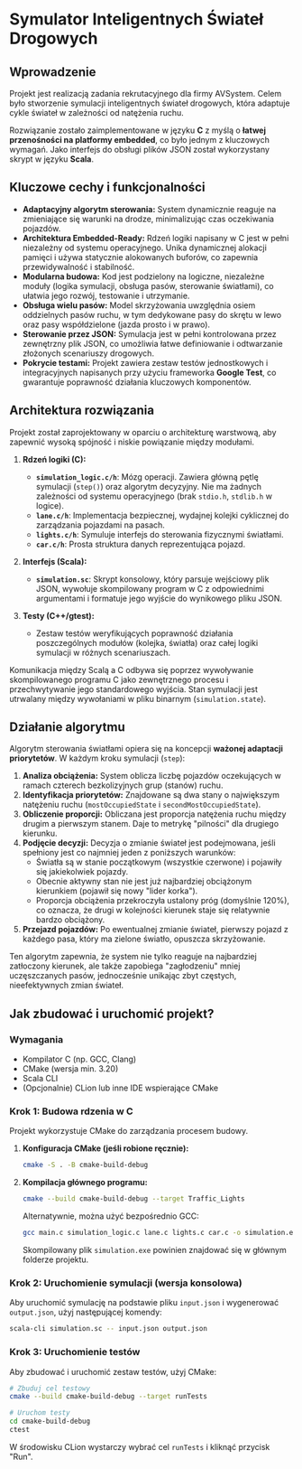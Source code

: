 # Symulator Inteligentnych Świateł Drogowych

## Wprowadzenie

Projekt jest realizacją zadania rekrutacyjnego dla firmy AVSystem. Celem było stworzenie symulacji inteligentnych świateł drogowych, która adaptuje cykle świateł w zależności od natężenia ruchu.

Rozwiązanie zostało zaimplementowane w języku **C** z myślą o **łatwej przenośności na platformy embedded**, co było jednym z kluczowych wymagań. Jako interfejs do obsługi plików JSON został wykorzystany skrypt w języku **Scala**.

## Kluczowe cechy i funkcjonalności

*   **Adaptacyjny algorytm sterowania:** System dynamicznie reaguje na zmieniające się warunki na drodze, minimalizując czas oczekiwania pojazdów.
*   **Architektura Embedded-Ready:** Rdzeń logiki napisany w C jest w pełni niezależny od systemu operacyjnego. Unika dynamicznej alokacji pamięci i używa statycznie alokowanych buforów, co zapewnia przewidywalność i stabilność.
*   **Modularna budowa:** Kod jest podzielony na logiczne, niezależne moduły (logika symulacji, obsługa pasów, sterowanie światłami), co ułatwia jego rozwój, testowanie i utrzymanie.
*   **Obsługa wielu pasów:** Model skrzyżowania uwzględnia osiem oddzielnych pasów ruchu, w tym dedykowane pasy do skrętu w lewo oraz pasy współdzielone (jazda prosto i w prawo).
*   **Sterowanie przez JSON:** Symulacja jest w pełni kontrolowana przez zewnętrzny plik JSON, co umożliwia łatwe definiowanie i odtwarzanie złożonych scenariuszy drogowych.
*   **Pokrycie testami:** Projekt zawiera zestaw testów jednostkowych i integracyjnych napisanych przy użyciu frameworka **Google Test**, co gwarantuje poprawność działania kluczowych komponentów.

## Architektura rozwiązania

Projekt został zaprojektowany w oparciu o architekturę warstwową, aby zapewnić wysoką spójność i niskie powiązanie między modułami.

1.  **Rdzeń logiki (C):**
    *   **`simulation_logic.c/h`**: Mózg operacji. Zawiera główną pętlę symulacji (`step()`) oraz algorytm decyzyjny. Nie ma żadnych zależności od systemu operacyjnego (brak `stdio.h`, `stdlib.h` w logice).
    *   **`lane.c/h`**: Implementacja bezpiecznej, wydajnej kolejki cyklicznej do zarządzania pojazdami na pasach.
    *   **`lights.c/h`**: Symuluje interfejs do sterowania fizycznymi światłami.
    *   **`car.c/h`**: Prosta struktura danych reprezentująca pojazd.

2.  **Interfejs (Scala):**
    *   **`simulation.sc`**: Skrypt konsolowy, który parsuje wejściowy plik JSON, wywołuje skompilowany program w C z odpowiednimi argumentami i formatuje jego wyjście do wynikowego pliku JSON.

3.  **Testy (C++/gtest):**
    *   Zestaw testów weryfikujących poprawność działania poszczególnych modułów (kolejka, światła) oraz całej logiki symulacji w różnych scenariuszach.

Komunikacja między Scalą a C odbywa się poprzez wywoływanie skompilowanego programu C jako zewnętrznego procesu i przechwytywanie jego standardowego wyjścia. Stan symulacji jest utrwalany między wywołaniami w pliku binarnym (`simulation.state`).

## Działanie algorytmu

Algorytm sterowania światłami opiera się na koncepcji **ważonej adaptacji priorytetów**. W każdym kroku symulacji (`step`):

1.  **Analiza obciążenia:** System oblicza liczbę pojazdów oczekujących w ramach czterech bezkolizyjnych grup (stanów) ruchu.
2.  **Identyfikacja priorytetów:** Znajdowane są dwa stany o największym natężeniu ruchu (`mostOccupiedState` i `secondMostOccupiedState`).
3.  **Obliczenie proporcji:** Obliczana jest proporcja natężenia ruchu między drugim a pierwszym stanem. Daje to metrykę "pilności" dla drugiego kierunku.
4.  **Podjęcie decyzji:** Decyzja o zmianie świateł jest podejmowana, jeśli spełniony jest co najmniej jeden z poniższych warunków:
    *   Światła są w stanie początkowym (wszystkie czerwone) i pojawiły się jakiekolwiek pojazdy.
    *   Obecnie aktywny stan nie jest już najbardziej obciążonym kierunkiem (pojawił się nowy "lider korka").
    *   Proporcja obciążenia przekroczyła ustalony próg (domyślnie 120%), co oznacza, że drugi w kolejności kierunek staje się relatywnie bardzo obciążony.
5.  **Przejazd pojazdów:** Po ewentualnej zmianie świateł, pierwszy pojazd z każdego pasa, który ma zielone światło, opuszcza skrzyżowanie.

Ten algorytm zapewnia, że system nie tylko reaguje na najbardziej zatłoczony kierunek, ale także zapobiega "zagłodzeniu" mniej uczęszczanych pasów, jednocześnie unikając zbyt częstych, nieefektywnych zmian świateł.

## Jak zbudować i uruchomić projekt?

### Wymagania
*   Kompilator C (np. GCC, Clang)
*   CMake (wersja min. 3.20)
*   Scala CLI
*   (Opcjonalnie) CLion lub inne IDE wspierające CMake

### Krok 1: Budowa rdzenia w C

Projekt wykorzystuje CMake do zarządzania procesem budowy.

1.  **Konfiguracja CMake (jeśli robione ręcznie):**
    ```bash
    cmake -S . -B cmake-build-debug
    ```
2.  **Kompilacja głównego programu:**
    ```bash
    cmake --build cmake-build-debug --target Traffic_Lights
    ```
    Alternatywnie, można użyć bezpośrednio GCC:
    ```bash
    gcc main.c simulation_logic.c lane.c lights.c car.c -o simulation.exe -Wall
    ```
    Skompilowany plik `simulation.exe` powinien znajdować się w głównym folderze projektu.

### Krok 2: Uruchomienie symulacji (wersja konsolowa)

Aby uruchomić symulację na podstawie pliku `input.json` i wygenerować `output.json`, użyj następującej komendy:
```bash
scala-cli simulation.sc -- input.json output.json
```

### Krok 3: Uruchomienie testów

Aby zbudować i uruchomić zestaw testów, użyj CMake:
```bash
# Zbuduj cel testowy
cmake --build cmake-build-debug --target runTests

# Uruchom testy
cd cmake-build-debug
ctest
```
W środowisku CLion wystarczy wybrać cel `runTests` i kliknąć przycisk "Run".
